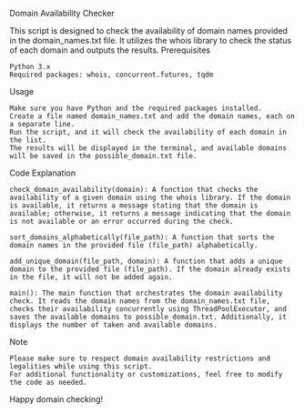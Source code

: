 Domain Availability Checker

This script is designed to check the availability of domain names provided in the domain_names.txt file. It utilizes the whois library to check the status of each domain and outputs the results.
Prerequisites

    Python 3.x
    Required packages: whois, concurrent.futures, tqdm

Usage

    Make sure you have Python and the required packages installed.
    Create a file named domain_names.txt and add the domain names, each on a separate line.
    Run the script, and it will check the availability of each domain in the list.
    The results will be displayed in the terminal, and available domains will be saved in the possible_domain.txt file.

Code Explanation

    check_domain_availability(domain): A function that checks the availability of a given domain using the whois library. If the domain is available, it returns a message stating that the domain is available; otherwise, it returns a message indicating that the domain is not available or an error occurred during the check.

    sort_domains_alphabetically(file_path): A function that sorts the domain names in the provided file (file_path) alphabetically.

    add_unique_domain(file_path, domain): A function that adds a unique domain to the provided file (file_path). If the domain already exists in the file, it will not be added again.

    main(): The main function that orchestrates the domain availability check. It reads the domain names from the domain_names.txt file, checks their availability concurrently using ThreadPoolExecutor, and saves the available domains to possible_domain.txt. Additionally, it displays the number of taken and available domains.

Note

    Please make sure to respect domain availability restrictions and legalities while using this script.
    For additional functionality or customizations, feel free to modify the code as needed.

Happy domain checking!
